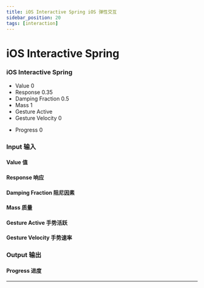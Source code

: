 ```yaml
---
title: iOS Interactive Spring iOS 弹性交互
sidebar_position: 20
tags: [interaction]
---
```


# iOS Interactive Spring


<div className="patch-container">
    <div className="patch processor">
        <h3>iOS Interactive Spring</h3>
        <ul className="inputs">
            <li>Value <span>0</span></li>
            <li>Response <span>0.35</span></li>
            <li>Damping Fraction <span>0.5</span></li>
            <li>Mass <span>1</span></li>
            <li>Gesture Active <span className="checkbox-off"></span></li>
            <li>Gesture Velocity <span>0</span></li>
        </ul>
        <ul className="outputs">
            <li>Progress <span>0</span></li>
        </ul>
    </div>
</div>

<div className="port-descriptions">
<div className="inputs">

### Input 输入

#### Value 值

#### Response 响应

#### Damping Fraction 阻尼因素

#### Mass 质量

#### Gesture Active 手势活跃

#### Gesture Velocity 手势速率

</div>
<div className="outputs">

### Output 输出

#### Progress 进度


</div>
</div>


------
